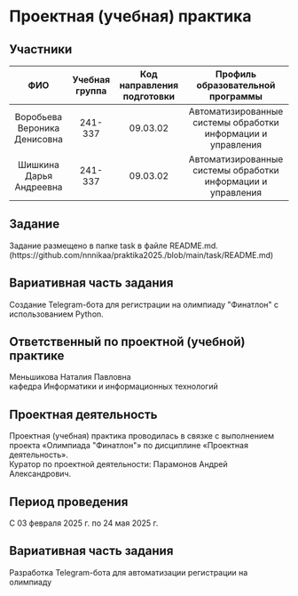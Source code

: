 <h1 align="left">Проектная (учебная) практика </h1>

<h2 align="left">Участники</h2>

| ФИО | Учебная группа | Код направления подготовки| Профиль образовательной программы |
|:------------:|:----:|:----------:| :------:|
| Воробьева Вероника Денисовна | 241-337 | 09.03.02 | Автоматизированные системы обработки информации и управления |
| Шишкина Дарья Андреевна | 241-337 | 09.03.02 | Автоматизированные системы обработки информации и управления |


<h2 align="left">Задание</h2>
Задание размещено в папке task в файле README.md.(https://github.com/nnnikaa/praktika2025./blob/main/task/README.md)

<h2 align="left">Вариативная часть задания</h2>
Создание Telegram-бота для регистрации на олимпиаду "Финатлон" с использованием Python.

<h2 align = "left">Ответственный по проектной (учебной) практике</h2>

Меньшикова Наталия Павловна<br> кафедра Информатики и информационных технологий

<h2 align = "left">Проектная деятельность</h2>
Проектная (учебная) практика проводилась в связке с выполнением проекта «Олимпиада "Финатлон"» по дисциплине «Проектная деятельность».<br>Куратор по проектной деятельности: Парамонов Андрей Александрович.

<h2 align = "left">Период проведения</h2>
С 03 февраля 2025 г. по 24 мая 2025 г.

<h2 align = "left">Вариативная часть задания</h2>
Разработка Telegram-бота для автоматизации регистрации на олимпиаду



